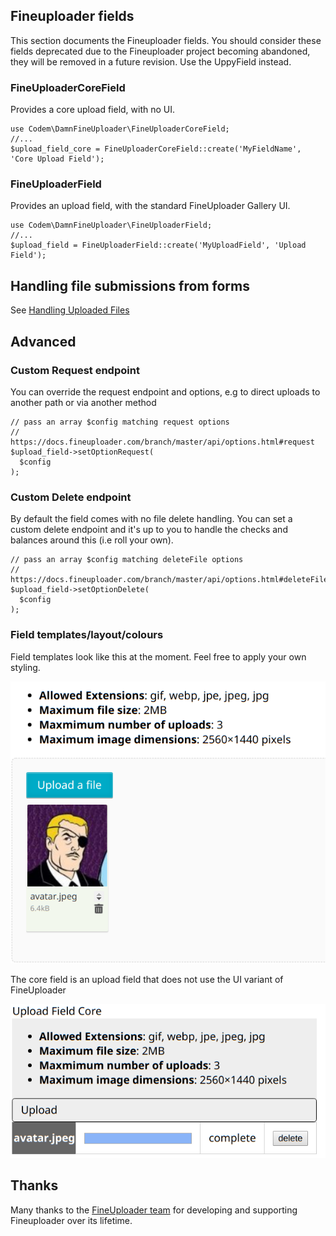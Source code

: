 ## Fineuploader fields

This section documents the Fineuploader fields. You should consider these fields deprecated due to the Fineuploader project becoming abandoned, they will be removed in a future revision. Use the UppyField instead.

### FineUploaderCoreField
Provides a core upload field, with no UI.
```
use Codem\DamnFineUploader\FineUploaderCoreField;
//...
$upload_field_core = FineUploaderCoreField::create('MyFieldName', 'Core Upload Field');
```

### FineUploaderField
Provides an upload field, with the standard FineUploader Gallery UI.
```
use Codem\DamnFineUploader\FineUploaderField;
//...
$upload_field = FineUploaderField::create('MyUploadField', 'Upload Field');
```

## Handling file submissions from forms
See [Handling Uploaded Files](./docs/en/001_handling_uploaded_files.md)

## Advanced
### Custom Request endpoint
You can override the request endpoint and options, e.g to direct uploads to another path or via another method
```
// pass an array $config matching request options
// https://docs.fineuploader.com/branch/master/api/options.html#request
$upload_field->setOptionRequest(
  $config
);
```

### Custom Delete endpoint
By default the field comes with no file delete handling. You can set a custom delete endpoint and it's up to you to handle the checks and balances around this (i.e roll your own).
```
// pass an array $config matching deleteFile options
// https://docs.fineuploader.com/branch/master/api/options.html#deleteFile
$upload_field->setOptionDelete(
  $config
);
```

### Field templates/layout/colours

Field templates look like this at the moment. Feel free to apply your own styling.

![UI Field](../screenshots/ui-field.png "The basic UI field")

The core field is an upload field that does not use the UI variant of FineUploader

![Core Field](../screenshots/core-field.png "The basic Core field")

## Thanks
Many thanks to the [FineUploader team](https://fineuploader.com) for developing and supporting Fineuploader over its lifetime.
